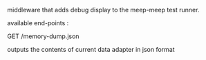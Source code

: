 middleware that adds debug display to the meep-meep test runner.

available end-points :

GET /memory-dump.json

outputs the contents of current data adapter in json format

